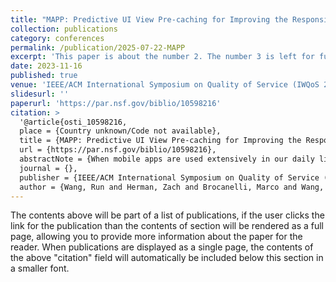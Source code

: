 ```yaml
---
title: "MAPP: Predictive UI View Pre-caching for Improving the Responsiveness of Mobile Apps"
collection: publications
category: conferences
permalink: /publication/2025-07-22-MAPP
excerpt: 'This paper is about the number 2. The number 3 is left for future work.'
date: 2023-11-16
published: true
venue: 'IEEE/ACM International Symposium on Quality of Service (IWQoS 2025)'
slidesurl: ''
paperurl: 'https://par.nsf.gov/biblio/10598216'
citation: >
  '@article{osti_10598216,
  place = {Country unknown/Code not available}, 
  title = {MAPP: Predictive UI View Pre-caching for Improving the Responsiveness of Mobile Apps}, 
  url = {https://par.nsf.gov/biblio/10598216}, 
  abstractNote = {When mobile apps are used extensively in our daily lives, their responsiveness has become an important factor that can negatively impact the user experience. The long response time of a mobile app can be caused by a variety of reasons, including soft hang bugs or prolonged user interface APIs (UI-APIs). While hang bugs have been researched extensively before, our investigation on UI-APIs in today's mobile OS finds that the recursive construction of UI view hierarchy often can be time-consuming, due to the complexity of today's UI views. To accelerate UI processing, such complex views can be pre-processed and cached before the user even visits them. However, pre-caching every view in a mobile app is infeasible due to the incurred overheads on time, energy, and cache space. In this paper, we propose MAPP, a framework for Mobile App Predictive Pre-caching. MAPP has two main modules, 1) UI view prediction based on deep learning and 2) UI-API pre-caching, which coordinate to improve the responsiveness of mobile apps. MAPP adopts a per-user and per-app prediction model that is tailored based on the analysis of collected user traces, such as location, time, or the sequence of previously visited views. A dynamic feature ranking and model selection algorithm is designed to judiciously filter out less relevant features for improving the prediction accuracy with less computation overhead. MAPP is evaluated with 61 real-world traces from 18 volunteers over 30 days to show that it can shorten the response time of mobile apps by 59.84% on average with an average cache hit rate of 92.55%.}, 
  journal = {}, 
  publisher = {IEEE/ACM International Symposium on Quality of Service (IWQoS 2025)}, 
  author = {Wang, Run and Herman, Zach and Brocanelli, Marco and Wang, Xiaorui}, }'
---
```


The contents above will be part of a list of publications, if the user clicks the link for the publication than the contents of section will be rendered as a full page, allowing you to provide more information about the paper for the reader. When publications are displayed as a single page, the contents of the above "citation" field will automatically be included below this section in a smaller font.
